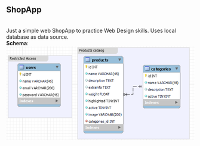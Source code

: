 <h2>ShopApp</h2>
<br>
Just a simple web ShopApp to practice Web Design skills. Uses local database as data source.
<br>
<b>Schema</b>:
<img src="web/web/assets/img/table_schema.png"/>